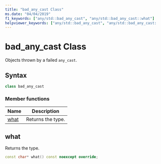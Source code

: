 ```yaml
---
title: "bad_any_cast Class"
ms.date: "04/04/2019"
f1_keywords: ["any/std::bad_any_cast", "any/std::bad_any_cast::what"]
helpviewer_keywords: ["any/std::bad_any_cast", "any/std::bad_any_cast::what"]
---
```

# bad_any_cast Class

Objects thrown by a failed `any_cast`.

## Syntax

```cpp
class bad_any_cast
```

### Member functions

|Name|Description|
|-|-|
|[what](#what)|Returns the type.|

## <a name="what"></a> what

Returns the type.

```cpp
const char* what() const noexcept override;
```
